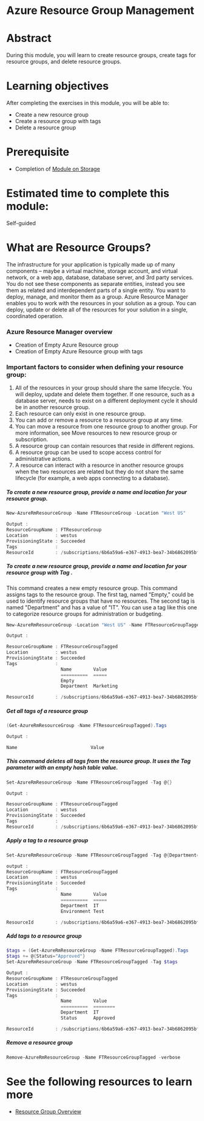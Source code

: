 # Azure Resource Group Management

# Abstract

During this module, you will learn to create resource groups, create tags for resource groups, and delete resource groups.

# Learning objectives
After completing the exercises in this module, you will be able to:
* Create a new resource group
* Create a resource group with tags
* Delete a resource group

# Prerequisite 
* Completion of [Module on Storage](https://github.com/Azure/onboarding-guidance/tree/master/windows/Module%20I)

# Estimated time to complete this module:
Self-guided

# What are Resource Groups?
The infrastructure for your application is typically made up of many components – maybe a virtual machine, storage account, and virtual network, or a web app, database, database server, and 3rd party services. You do not see these components as separate entities, instead you see them as related and interdependent parts of a single entity. You want to deploy, manage, and monitor them as a group. Azure Resource Manager enables you to work with the resources in your solution as a group. You can deploy, update or delete all of the resources for your solution in a single, coordinated operation.

### Azure Resource Manager overview

* Creation of Empty Azure Resource group
* Creation of Empty Azure Resource group with tags


### Important factors to consider when defining your resource group:

1. All of the resources in your group should share the same lifecycle. You will deploy, update and delete them together. If one resource, such as a database server, needs to exist on a different deployment cycle it should be in another resource group.
2. Each resource can only exist in one resource group.
3. You can add or remove a resource to a resource group at any time.
4. You can move a resource from one resource group to another group. For more information, see Move resources to new resource group or subscription.
5. A resource group can contain resources that reside in different regions.
6. A resource group can be used to scope access control for administrative actions.
7. A resource can interact with a resource in another resource groups when the two resources are related but they do not share the same lifecycle (for example, a web apps connecting to a database).


##### To create a new resource group, provide a name and location for your resource group.
```PowerShell
New-AzureRmResourceGroup -Name FTResourceGroup -Location "West US"

Output :
ResourceGroupName : FTResourceGroup
Location          : westus
ProvisioningState : Succeeded
Tags              :
ResourceId        : /subscriptions/6b6a59a6-e367-4913-bea7-34b6862095bf/resourceGroups/FTResourceGroup
```

##### To create a new resource group, provide a name and location for your resource group with Tag .
This command creates a new empty resource group. This command  assigns tags to the resource group. The first tag, named "Empty," could be used to identify resource groups that have no resources.
The second tag is named "Department" and has a value of "IT". You can use a tag like this one to categorize resource groups for administration or budgeting.
```PowerShell
New-AzureRmResourceGroup -Location "West US" -Name FTResourceGroupTagged -Tag @{Empty=$null; Department="Marketing"} -Verbose -Debug

Output :

ResourceGroupName : FTResourceGroupTagged
Location          : westus
ProvisioningState : Succeeded
Tags              :
                    Name        Value
                    ==========  =====
                    Empty            
                    Department  Marketing    

ResourceId        : /subscriptions/6b6a59a6-e367-4913-bea7-34b6862095bf/resourceGroups/FTResourceGroupTagged
```

##### Get all tags of a resource group  
```PowerShell
(Get-AzureRmResourceGroup -Name FTResourceGroupTagged).Tags

Output :

Name                           Value                                                                                                      ----                           -----                                                                                                      Value                                                                                                                                    Name                           Empty                                                                                                      Value                          Marketing                                                                                                  Name                           Department  
```

##### This command deletes all tags from the resource group. It uses the Tag parameter with an empty hash table value.
```PowerShell
Set-AzureRmResourceGroup -Name FTResourceGroupTagged -Tag @{}

Output :

ResourceGroupName : FTResourceGroupTagged
Location          : westus
ProvisioningState : Succeeded
Tags              :
ResourceId        : /subscriptions/6b6a59a6-e367-4913-bea7-34b6862095bf/resourceGroups/FTResourceGroupTagged

```

##### Apply a tag to a resource group   
```PowerShell
Set-AzureRmResourceGroup -Name FTResourceGroupTagged -Tag @{Department="IT";Environment="Test"}

output :
ResourceGroupName : FTResourceGroupTagged
Location          : westus
ProvisioningState : Succeeded
Tags              :
                    Name        Value
                    ==========  =====
                    Department  IT
                    Environment Test

ResourceId        : /subscriptions/6b6a59a6-e367-4913-bea7-34b6862095bf/resourceGroups/FTResourceGroupTagged
```

##### Add tags to a resource group  
```PowerShell
$tags = (Get-AzureRmResourceGroup -Name FTResourceGroupTagged).Tags
$tags += @{Status="Approved"}
Set-AzureRmResourceGroup -Name FTResourceGroupTagged -Tag $tags

Output :
ResourceGroupName : FTResourceGroupTagged
Location          : westus
ProvisioningState : Succeeded
Tags              :
                    Name        Value   
                    ==========  ========
                    Department  IT      
                    Status      Approved

ResourceId        : /subscriptions/6b6a59a6-e367-4913-bea7-34b6862095bf/resourceGroups/FTResourceGroupTagged
```


##### Remove a resource group  
```PowerShell
Remove-AzureRmResourceGroup -Name FTResourceGroupTagged -verbose
```
# See the following resources to learn more
* [Resource Group Overview](https://azure.microsoft.com/en-us/documentation/articles/resource-group-overview/)
